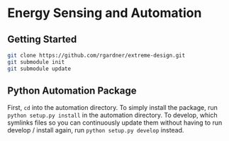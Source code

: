# Energy Sensing and Automation
## Getting Started
```bash
git clone https://github.com/rgardner/extreme-design.git
git submodule init
git submodule update
```

## Python Automation Package
First, `cd` into the automation directory. To simply install the package, run
`python setup.py install` in the automation directory. To develop, which
symlinks files so you can continuously update them without having to run
develop / install again, run `python setup.py develop` instead.
